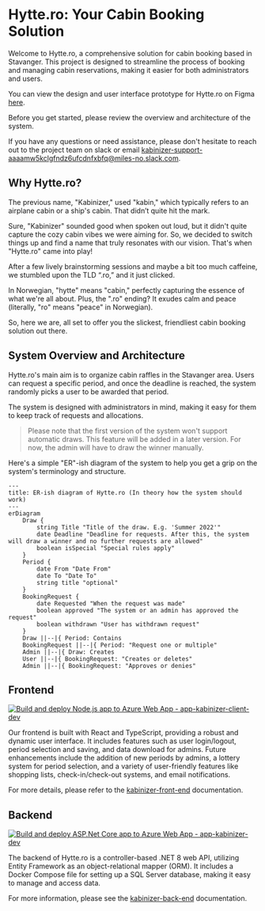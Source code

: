 # Hytte.ro: Your Cabin Booking Solution

Welcome to Hytte.ro, a comprehensive solution for cabin booking based in Stavanger. This project is designed to streamline the process of booking and managing cabin reservations, making it easier for both administrators and users. 

You can view the design and user interface prototype for Hytte.ro on Figma [here](https://www.figma.com/design/uq5qeXZh25cjfIaOtZmtXy/Kabinizer-%E2%9C%A8-Enhanced-%F0%9F%A7%9A?node-id=0%3A1&t=aQ2dogROHVA1RqDf-1).

Before you get started, please review the overview and architecture of the system. 

If you have any questions or need assistance, please don't hesitate to reach out to the project team on slack or
email [kabinizer-support-aaaamw5kclgfndz6ufcdnfxbfq@miles-no.slack.com](mailto:kabinizer-support-aaaamw5kclgfndz6ufcdnfxbfq@miles-no.slack.com).

## Why Hytte.ro?

The previous name, "Kabinizer," used "kabin," which typically refers to an airplane cabin or a ship's cabin. That didn’t quite hit the mark. 

Sure, "Kabinizer" sounded good when spoken out loud, but it didn't quite capture the cozy cabin vibes we were aiming for. So, we decided to switch things up and find a name that truly resonates with our vision. That's when "Hytte.ro" came into play! 

After a few lively brainstorming sessions and maybe a bit too much caffeine, we stumbled upon the TLD “.ro,” and it just clicked. 

In Norwegian, "hytte" means "cabin," perfectly capturing the essence of what we're all about. Plus, the ".ro" ending? It exudes calm and peace (literally, "ro" means "peace" in Norwegian). 

So, here we are, all set to offer you the slickest, friendliest cabin booking solution out there.

## System Overview and Architecture

Hytte.ro's main aim is to organize cabin raffles in the Stavanger area. Users can request a specific period, and once
the deadline is reached, the system randomly picks a user to be awarded that period.

The system is designed with administrators in mind, making it easy for them to keep track of requests and allocations.

> Please note that the first version of the system won't support automatic draws. This feature will be added in a later
version. For now, the admin will have to draw the winner manually.

Here's a simple "ER"-ish diagram of the system to help you get a grip on the system's terminology and structure.

```mermaid
---
title: ER-ish diagram of Hytte.ro (In theory how the system should work)
---
erDiagram
    Draw {
        string Title "Title of the draw. E.g. 'Summer 2022'"
        date Deadline "Deadline for requests. After this, the system will draw a winner and no further requests are allowed"
        boolean isSpecial "Special rules apply"
    }
    Period {
        date From "Date From"
        date To "Date To"
        string title "optional"
    }
    BookingRequest {
        date Requested "When the request was made"
        boolean approved "The system or an admin has approved the request"
        boolean withdrawn "User has withdrawn request"
    }
    Draw ||--|{ Period: Contains
    BookingRequest ||--|{ Period: "Request one or multiple"
    Admin ||--|{ Draw: Creates
    User ||--|{ BookingRequest: "Creates or deletes"
    Admin ||--|{ BookingRequest: "Approves or denies"
```

## Frontend

[![Build and deploy Node.js app to Azure Web App - app-kabinizer-client-dev](https://github.com/miles-no/miles_kabinizer/actions/workflows/main_app-kabinizer-client-dev.yml/badge.svg)](https://github.com/miles-no/miles_kabinizer/actions/workflows/main_app-kabinizer-client-dev.yml)

Our frontend is built with React and TypeScript, providing a robust and dynamic user interface. It includes features
such as user login/logout, period selection and saving, and data download for admins. Future enhancements include the
addition of new periods by admins, a lottery system for period selection, and a variety of user-friendly features like
shopping lists, check-in/check-out systems, and email notifications.

For more details, please refer to the [kabinizer-front-end](kabinizer-front-end/README.md) documentation.

## Backend

[![Build and deploy ASP.Net Core app to Azure Web App - app-kabinizer-dev](https://github.com/miles-no/miles_kabinizer/actions/workflows/main_app-kabinizer-dev.yml/badge.svg)](https://github.com/miles-no/miles_kabinizer/actions/workflows/main_app-kabinizer-dev.yml)

The backend of Hytte.ro is a controller-based .NET 8 web API, utilizing Entity Framework as an object-relational
mapper (ORM). It includes a Docker Compose file for setting up a SQL Server database, making it easy to manage and
access data.

For more information, please see the [kabinizer-back-end](kabinizer-back-end/README.md) documentation.

